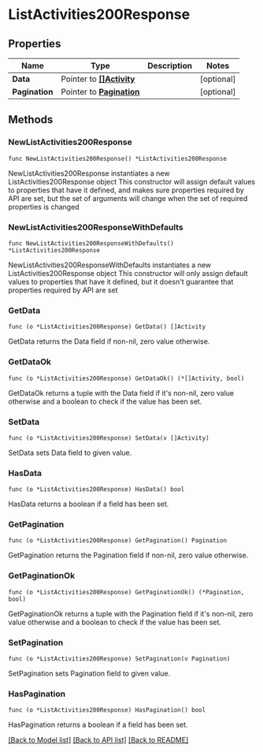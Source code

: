 # ListActivities200Response

## Properties

Name | Type | Description | Notes
------------ | ------------- | ------------- | -------------
**Data** | Pointer to [**[]Activity**](Activity.md) |  | [optional] 
**Pagination** | Pointer to [**Pagination**](Pagination.md) |  | [optional] 

## Methods

### NewListActivities200Response

`func NewListActivities200Response() *ListActivities200Response`

NewListActivities200Response instantiates a new ListActivities200Response object
This constructor will assign default values to properties that have it defined,
and makes sure properties required by API are set, but the set of arguments
will change when the set of required properties is changed

### NewListActivities200ResponseWithDefaults

`func NewListActivities200ResponseWithDefaults() *ListActivities200Response`

NewListActivities200ResponseWithDefaults instantiates a new ListActivities200Response object
This constructor will only assign default values to properties that have it defined,
but it doesn't guarantee that properties required by API are set

### GetData

`func (o *ListActivities200Response) GetData() []Activity`

GetData returns the Data field if non-nil, zero value otherwise.

### GetDataOk

`func (o *ListActivities200Response) GetDataOk() (*[]Activity, bool)`

GetDataOk returns a tuple with the Data field if it's non-nil, zero value otherwise
and a boolean to check if the value has been set.

### SetData

`func (o *ListActivities200Response) SetData(v []Activity)`

SetData sets Data field to given value.

### HasData

`func (o *ListActivities200Response) HasData() bool`

HasData returns a boolean if a field has been set.

### GetPagination

`func (o *ListActivities200Response) GetPagination() Pagination`

GetPagination returns the Pagination field if non-nil, zero value otherwise.

### GetPaginationOk

`func (o *ListActivities200Response) GetPaginationOk() (*Pagination, bool)`

GetPaginationOk returns a tuple with the Pagination field if it's non-nil, zero value otherwise
and a boolean to check if the value has been set.

### SetPagination

`func (o *ListActivities200Response) SetPagination(v Pagination)`

SetPagination sets Pagination field to given value.

### HasPagination

`func (o *ListActivities200Response) HasPagination() bool`

HasPagination returns a boolean if a field has been set.


[[Back to Model list]](../README.md#documentation-for-models) [[Back to API list]](../README.md#documentation-for-api-endpoints) [[Back to README]](../README.md)


